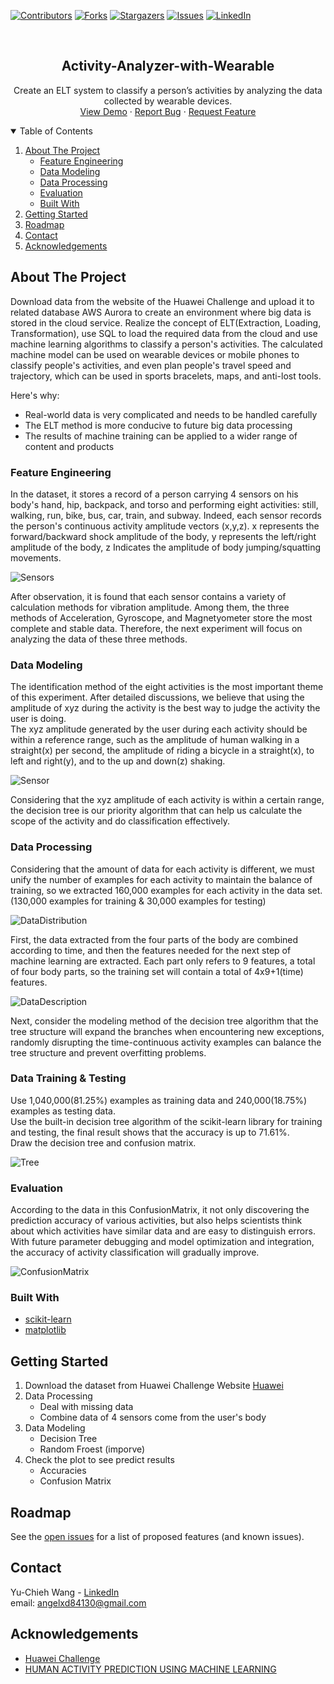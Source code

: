 
[![Contributors][contributors-shield]][contributors-url]
[![Forks][forks-shield]][forks-url]
[![Stargazers][stars-shield]][stars-url]
[![Issues][issues-shield]][issues-url]
[![LinkedIn][linkedin-shield]][linkedin-url]



<!-- PROJECT LOGO -->
<br />
<p align="center">

  <h2 align="center">Activity-Analyzer-with-Wearable</h2>

  <p align="center">
    Create an ELT system to classify a person’s activities by analyzing the data collected by wearable devices.
    <br />
    <a href="https://github.com/angelxd84130/Activity-Analyzer-with-Wearable.pdf">View Demo</a>
    ·
    <a href="https://github.com/angelxd84130/Activity-Analyzer-with-Wearable/issues">Report Bug</a>
    ·
    <a href="https://github.com/angelxd84130/Activity-Analyzer-with-Wearable/issues">Request Feature</a>
  </p>
</p>



<!-- TABLE OF CONTENTS -->
<details open="open">
  <summary>Table of Contents</summary>
  <ol>
    <li>
      <a href="#about-the-project">About The Project</a>
      <ul>
        <li><a href="#feature-engineering">Feature Engineering</a></li>
        <li><a href="#data-modeling">Data Modeling</a></li>
        <li><a href="#data-processing">Data Processing</a></li>
        <li><a href="#evaluation">Evaluation</a></li>
        <li><a href="#built-with">Built With</a></li>
      </ul>
    </li>
    <li>
      <a href="#getting-started">Getting Started</a>
    </li>
    <li><a href="#roadmap">Roadmap</a></li>
    <li><a href="#contact">Contact</a></li>
    <li><a href="#acknowledgements">Acknowledgements</a></li>
  </ol>
</details>



<!-- ABOUT THE PROJECT -->
## About The Project
  
Download data from the website of the Huawei Challenge and upload it to related database AWS Aurora to create an environment where big data is stored in the cloud service. 
Realize the concept of ELT(Extraction, Loading, Transformation), use SQL to load the required data from the cloud and use machine learning algorithms to classify a person's activities. 
The calculated machine model can be used on wearable devices or mobile phones to classify people's activities, and even plan people's travel speed and trajectory, which can be used in sports bracelets, maps, and anti-lost tools.

Here's why:
* Real-world data is very complicated and needs to be handled carefully
* The ELT method is more conducive to future big data processing
* The results of machine training can be applied to a wider range of content and products

### Feature Engineering  
In the dataset, it stores a record of a person carrying 4 sensors on his body's hand, hip, backpack, and torso and performing eight activities: still, 
walking, run, bike, bus, car, train, and subway. Indeed, each sensor records the person's continuous activity amplitude vectors (x,y,z). 
x represents the forward/backward shock amplitude of the body, y represents the left/right amplitude of the body, z Indicates the amplitude of body jumping/squatting movements.   

![Sensors][product-screenshot2]

After observation, it is found that each sensor contains a variety of calculation methods for vibration amplitude. 
Among them, the three methods of Acceleration, Gyroscope, and Magnetyometer store the most complete and stable data. 
Therefore, the next experiment will focus on analyzing the data of these three methods.  

### Data Modeling  
The identification method of the eight activities is the most important theme of this experiment. 
After detailed discussions, we believe that using the amplitude of xyz during the activity is the best way to judge the activity the user is doing.   
The xyz amplitude generated by the user during each activity should be within a reference range, 
such as the amplitude of human walking in a straight(x) per second, the amplitude of riding a bicycle in a straight(x), to left and right(y), and to the up and down(z) shaking.  

![Sensor][product-screenshot3]
  
Considering that the xyz amplitude of each activity is within a certain range, the decision tree is our priority algorithm that can help us calculate the scope of the activity and do classification effectively. 

### Data Processing  
Considering that the amount of data for each activity is different, we must unify the number of examples for each activity to maintain the balance of training, 
so we extracted 160,000 examples for each activity in the data set.  
(130,000 examples for training & 30,000 examples for testing)  

![DataDistribution][product-screenshot0]
  
First, the data extracted from the four parts of the body are combined according to time, 
and then the features needed for the next step of machine learning are extracted. Each part only refers to 9 features, 
a total of four body parts, so the training set will contain a total of 4x9+1(time) features.  

![DataDescription][product-screenshot1]
  
Next, consider the modeling method of the decision tree algorithm that the tree structure will expand the branches when encountering new exceptions, randomly disrupting the time-continuous activity examples can balance the tree structure and prevent overfitting problems.  

### Data Training & Testing  
Use 1,040,000(81.25%) examples as training data and 240,000(18.75%) examples as testing data.  
Use the built-in decision tree algorithm of the scikit-learn library for training and testing, the final result shows that the accuracy is up to 71.61%.  
Draw the decision tree and confusion matrix.  

![Tree][product-screenshot4]

### Evaluation  
According to the data in this ConfusionMatrix, it not only discovering the prediction accuracy of various activities, but also helps scientists think about which activities have similar data and are easy to distinguish errors.   
With future parameter debugging and model optimization and integration, the accuracy of activity classification will gradually improve.

![ConfusionMatrix][product-screenshot5]

### Built With


* [scikit-learn](https://scikit-learn.org/stable/#)
* [matplotlib](https://matplotlib.org/)



<!-- GETTING STARTED -->
## Getting Started


1. Download the dataset from Huawei Challenge Website [Huawei](http://www.shl-dataset.org/download)
2. Data Processing
   - Deal with missing data
   - Combine data of 4 sensors come from the user's body
3. Data Modeling
   - Decision Tree
   - Random Froest (imporve)
4. Check the plot to see predict results
   - Accuracies
   - Confusion Matrix



<!-- USAGE EXAMPLES -->


<!-- ROADMAP -->
## Roadmap

See the [open issues](https://github.com/othneildrew/Best-README-Template/issues) for a list of proposed features (and known issues).


<!-- CONTACT -->
## Contact

Yu-Chieh Wang - [LinkedIn](https://www.linkedin.com/in/yu-chieh-wang/)  
email: angelxd84130@gmail.com


<!-- ACKNOWLEDGEMENTS -->
## Acknowledgements
* [Huawei Challenge](http://www.shl-dataset.org/)
* [HUMAN ACTIVITY PREDICTION USING MACHINE LEARNING](https://www.analyticsinsight.net/human-activity-prediction-using-machine-learning/)





<!-- MARKDOWN LINKS & IMAGES -->
<!-- https://www.markdownguide.org/basic-syntax/#reference-style-links -->
[contributors-shield]: https://img.shields.io/github/contributors/angelxd84130/Activity-Analyzer-with-Wearable.svg?style=for-the-badge
[contributors-url]: https://github.com/angelxd84130/Activity-Analyzer-with-Wearable/graphs/contributors
[forks-shield]: https://img.shields.io/github/forks/angelxd84130/Activity-Analyzer-with-Wearable.svg?style=for-the-badge
[forks-url]: https://github.com/angelxd84130/Activity-Analyzer-with-Wearable/network/members
[stars-shield]: https://img.shields.io/github/stars/angelxd84130/Activity-Analyzer-with-Wearable.svg?style=for-the-badge
[stars-url]: https://github.com/angelxd84130/Activity-Analyzer-with-Wearable/stargazers
[issues-shield]: https://img.shields.io/github/issues/angelxd84130/Activity-Analyzer-with-Wearable.svg?style=for-the-badge
[issues-url]: https://github.com/angelxd84130/Activity-Analyzer-with-Wearable/issues
[license-shield]: https://img.shields.io/github/license/angelxd84130/Activity-Analyzer-with-Wearable.svg?style=for-the-badge
[license-url]: https://github.com/angelxd84130/Activity-Analyzer-with-Wearable/blob/master/LICENSE.txt
[linkedin-shield]: https://img.shields.io/badge/-LinkedIn-black.svg?style=for-the-badge&logo=linkedin&colorB=555
[linkedin-url]: https://www.linkedin.com/in/yu-chieh-wang/
[product-screenshot0]: data/DataDistribution.png
[product-screenshot1]: data/DataDescription.png
[product-screenshot2]: data/Sensors.png
[product-screenshot3]: data/Sensor.png
[product-screenshot4]: data/DT.png
[product-screenshot5]: data/ConfusionMatrix.png

